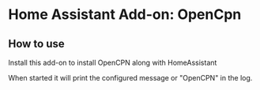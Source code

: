 # Home Assistant Add-on: OpenCpn

## How to use

Install this add-on to install OpenCPN along with HomeAssistant

When started it will print the configured message or "OpenCPN" in the log.
